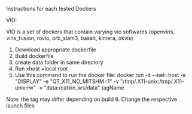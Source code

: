 Instructions for each tested Dockers

VIO:

VIO is a set of dockers that contain varying vio softwares (openvins, vins_fusion, rovio, orb_slam3, basalt, kimera, okvis)
1. Download appropriate dockerfile
2. Build dockerfile
3. create data folder in same directory
4. Run xhost +local:root
5. Use this command to run the docker file: docker run -it --net=host -e "DISPLAY" -e "QT_X11_NO_MITSHM=1" -v "/tmp/.X11-unix:/tmp/.X11-unix:rw" -v "data:/catkin_ws/data" tagName

Note: the tag may differ depending on build
6. Change the respective launch files

